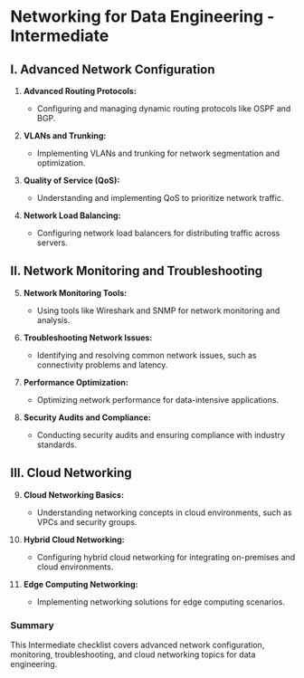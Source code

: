 # Networking for Data Engineering - Intermediate

## I. Advanced Network Configuration

1. **Advanced Routing Protocols:**
   - Configuring and managing dynamic routing protocols like OSPF and BGP.

2. **VLANs and Trunking:**
   - Implementing VLANs and trunking for network segmentation and optimization.

3. **Quality of Service (QoS):**
   - Understanding and implementing QoS to prioritize network traffic.

4. **Network Load Balancing:**
   - Configuring network load balancers for distributing traffic across servers.

## II. Network Monitoring and Troubleshooting

5. **Network Monitoring Tools:**
   - Using tools like Wireshark and SNMP for network monitoring and analysis.

6. **Troubleshooting Network Issues:**
   - Identifying and resolving common network issues, such as connectivity problems and latency.

7. **Performance Optimization:**
   - Optimizing network performance for data-intensive applications.

8. **Security Audits and Compliance:**
   - Conducting security audits and ensuring compliance with industry standards.

## III. Cloud Networking

9. **Cloud Networking Basics:**
    - Understanding networking concepts in cloud environments, such as VPCs and security groups.

10. **Hybrid Cloud Networking:**
    - Configuring hybrid cloud networking for integrating on-premises and cloud environments.

11. **Edge Computing Networking:**
    - Implementing networking solutions for edge computing scenarios.

### Summary

This Intermediate checklist covers advanced network configuration, monitoring, troubleshooting, and cloud networking topics for data engineering.
